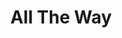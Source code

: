 ---
layout: music
category: music
title: All The Way
short: alltheway
aif: "/music/AAGreene_AllTheWay.aif"
mp3: "/music/AAGreene_AllTheWay.mp3"
ogg: "/music/AAGreene_AllTheWay.ogg"
---